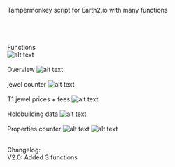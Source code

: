 Tampermonkey script for Earth2.io with many functions<br>
<br>
<br>
<br>
<br>
Functions <br>
![alt text](https://github.com/FreeXFreeYFreeZ/Earth2Scripts/blob/main/English/E2Multitool/previews/1.PNG?raw=true)
<br>
<br>
Overview
![alt text](https://github.com/FreeXFreeYFreeZ/Earth2Scripts/blob/main/English/E2Multitool/previews/4.PNG?raw=true)
<br>
<br>
jewel counter
![alt text](https://github.com/FreeXFreeYFreeZ/Earth2Scripts/blob/main/English/E2Multitool/previews/2.PNG?raw=true)
<br>
<br>
T1 jewel prices + fees
![alt text](https://github.com/FreeXFreeYFreeZ/Earth2Scripts/blob/main/English/E2Multitool/previews/3.PNG?raw=true)
<br>
<br>
Holobuilding data
![alt text](https://github.com/FreeXFreeYFreeZ/Earth2Scripts/blob/main/English/E2Multitool/previews/5.PNG?raw=true)
<br>
<br>
Properties counter
![alt text](https://github.com/FreeXFreeYFreeZ/Earth2Scripts/blob/main/English/E2Multitool/previews/6.PNG?raw=true)
![alt text](https://github.com/FreeXFreeYFreeZ/Earth2Scripts/blob/main/English/E2Multitool/previews/7.PNG?raw=true)
<br>
<br>

Changelog:<br>
V2.0: Added 3 functions

<br>




